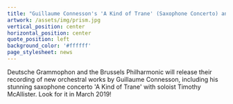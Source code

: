 ```yaml
---
title: "Guillaume Connesson's 'A Kind of Trane' (Saxophone Concerto) announced for March 2019 Release!"
artwork: /assets/img/prism.jpg
vertical_position: center
horizontal_position: center
quote_position: left
background_color: '#ffffff'
page_stylesheet: news
---
```

Deutsche Grammophon and the Brussels Philharmonic will release their recording of new orchestral works by Guillaume Connesson, including his stunning saxophone concerto 'A Kind of Trane' with soloist Timothy McAllister. Look for it in March 2019!
